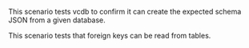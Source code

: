 This scenario tests vcdb to confirm it can create the expected schema JSON from a given database.

This scenario tests that foreign keys can be read from tables.